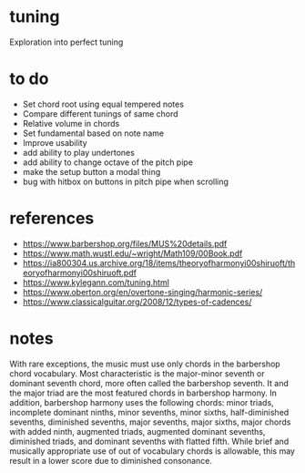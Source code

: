 # tuning
Exploration into perfect tuning

# to do
- Set chord root using equal tempered notes
- Compare different tunings of same chord
- Relative volume in chords
- Set fundamental based on note name
- Improve usability
- add ability to play undertones
- add ability to change octave of the pitch pipe
- make the setup button a modal thing
- bug with hitbox on buttons in pitch pipe when scrolling

# references
- https://www.barbershop.org/files/MUS%20details.pdf
- https://www.math.wustl.edu/~wright/Math109/00Book.pdf
- https://ia800304.us.archive.org/18/items/theoryofharmonyi00shiruoft/theoryofharmonyi00shiruoft.pdf
- https://www.kylegann.com/tuning.html
- https://www.oberton.org/en/overtone-singing/harmonic-series/
- https://www.classicalguitar.org/2008/12/types-of-cadences/

# notes
With rare exceptions, the music must use only chords in the barbershop chord vocabulary.
Most characteristic is the major-minor seventh or dominant seventh chord, more often
called the barbershop seventh. It and the major triad are the most featured chords in
barbershop harmony. In addition, barbershop harmony uses the following chords: minor
triads, incomplete dominant ninths, minor sevenths, minor sixths, half-diminished
sevenths, diminished sevenths, major sevenths, major sixths, major chords with added
ninth, augmented triads, augmented dominant sevenths, diminished triads, and dominant
sevenths with flatted fifth. While brief and musically appropriate use of out of vocabulary
chords is allowable, this may result in a lower score due to diminished consonance. 
